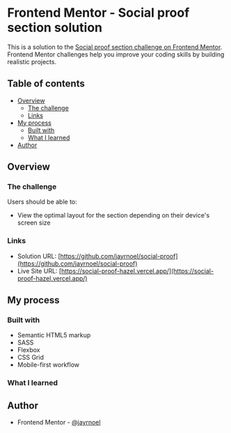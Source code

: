 # Frontend Mentor - Social proof section solution

This is a solution to the [Social proof section challenge on Frontend Mentor](https://www.frontendmentor.io/challenges/social-proof-section-6e0qTv_bA). Frontend Mentor challenges help you improve your coding skills by building realistic projects.

## Table of contents

- [Overview](#overview)
  - [The challenge](#the-challenge)
  - [Links](#links)
- [My process](#my-process)
  - [Built with](#built-with)
  - [What I learned](#what-i-learned)
- [Author](#author)

## Overview

### The challenge

Users should be able to:

- View the optimal layout for the section depending on their device's screen size

### Links

- Solution URL: [https://github.com/jayrnoel/social-proof](https://github.com/jayrnoel/social-proof)
- Live Site URL: [https://social-proof-hazel.vercel.app/](https://social-proof-hazel.vercel.app/)

## My process

### Built with

- Semantic HTML5 markup
- SASS
- Flexbox
- CSS Grid
- Mobile-first workflow

### What I learned

## Author

- Frontend Mentor - [@jayrnoel](https://www.frontendmentor.io/profile/jayrnoel)
